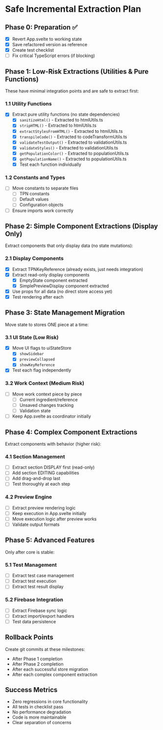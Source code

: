 # Safe Incremental Extraction Plan

## Phase 0: Preparation ✅
- [x] Revert App.svelte to working state
- [x] Save refactored version as reference
- [x] Create test checklist
- [ ] Fix critical TypeScript errors (if blocking)

## Phase 1: Low-Risk Extractions (Utilities & Pure Functions)
These have minimal integration points and are safe to extract first:

### 1.1 Utility Functions
- [x] Extract pure utility functions (no state dependencies)
  - [x] `sanitizeHtml()` - Extracted to htmlUtils.ts
  - [x] `stripHTML()` - Extracted to htmlUtils.ts
  - [x] `extractStylesFromHTML()` - Extracted to htmlUtils.ts
  - [x] `transpileCode()` - Extracted to codeTransformUtils.ts
  - [x] `validateTestOutput()` - Extracted to validationUtils.ts
  - [x] `validateStyles()` - Extracted to validationUtils.ts
  - [x] `getPopulationColor()` - Extracted to populationUtils.ts
  - [x] `getPopulationName()` - Extracted to populationUtils.ts
  - [x] Test each function individually

### 1.2 Constants and Types
- [ ] Move constants to separate files
  - [ ] TPN constants
  - [ ] Default values
  - [ ] Configuration objects
- [ ] Ensure imports work correctly

## Phase 2: Simple Component Extractions (Display Only)
Extract components that only display data (no state mutations):

### 2.1 Display Components
- [x] Extract TPNKeyReference (already exists, just needs integration)
- [x] Extract read-only display components
  - [x] EmptyState component extracted
  - [x] SimplePreviewDisplay component extracted  
- [x] Use props for all data (no direct store access yet)
- [x] Test rendering after each

## Phase 3: State Management Migration
Move state to stores ONE piece at a time:

### 3.1 UI State (Low Risk)
- [x] Move UI flags to uiStateStore
  - [x] `showSidebar`
  - [x] `previewCollapsed`
  - [x] `showKeyReference`
- [x] Test each flag independently

### 3.2 Work Context (Medium Risk)
- [ ] Move work context piece by piece
  - [ ] Current ingredient/reference
  - [ ] Unsaved changes tracking
  - [ ] Validation state
- [ ] Keep App.svelte as coordinator initially

## Phase 4: Complex Component Extractions
Extract components with behavior (higher risk):

### 4.1 Section Management
- [ ] Extract section DISPLAY first (read-only)
- [ ] Add section EDITING capabilities
- [ ] Add drag-and-drop last
- [ ] Test thoroughly at each step

### 4.2 Preview Engine
- [ ] Extract preview rendering logic
- [ ] Keep execution in App.svelte initially
- [ ] Move execution logic after preview works
- [ ] Validate output formats

## Phase 5: Advanced Features
Only after core is stable:

### 5.1 Test Management
- [ ] Extract test case management
- [ ] Extract test execution
- [ ] Extract test result display

### 5.2 Firebase Integration
- [ ] Extract Firebase sync logic
- [ ] Extract import/export handlers
- [ ] Test data persistence

## Rollback Points
Create git commits at these milestones:
- After Phase 1 completion
- After Phase 2 completion
- After each successful store migration
- After each complex component extraction

## Success Metrics
- Zero regressions in core functionality
- All tests in checklist pass
- No performance degradation
- Code is more maintainable
- Clear separation of concerns